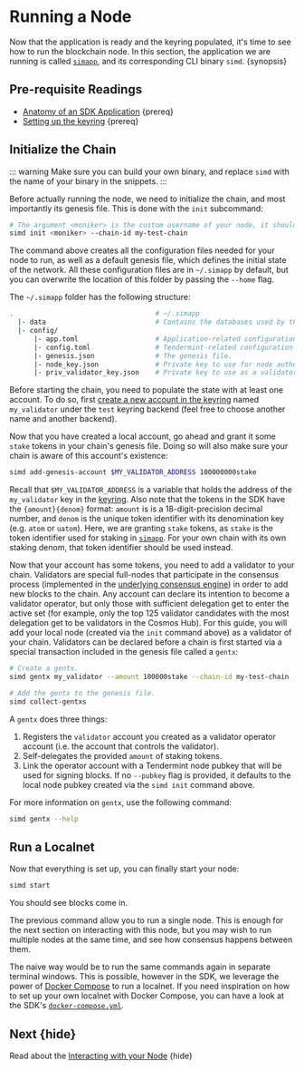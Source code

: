 <!--
order: 2
-->

# Running a Node

Now that the application is ready and the keyring populated, it's time to see how to run the blockchain node. In this section, the application we are running is called [`simapp`](https://github.com/cosmos/cosmos-sdk/tree/v0.40.0-rc2/simapp), and its corresponding CLI binary `simd`. {synopsis}

## Pre-requisite Readings

- [Anatomy of an SDK Application](../basics/app-anatomy.md) {prereq}
- [Setting up the keyring](./keyring.md) {prereq}

## Initialize the Chain

::: warning
Make sure you can build your own binary, and replace `simd` with the name of your binary in the snippets.
:::

Before actually running the node, we need to initialize the chain, and most importantly its genesis file. This is done with the `init` subcommand:

```bash
# The argument <moniker> is the custom username of your node, it should be human-readable.
simd init <moniker> --chain-id my-test-chain
```

The command above creates all the configuration files needed for your node to run, as well as a default genesis file, which defines the initial state of the network. All these configuration files are in `~/.simapp` by default, but you can overwrite the location of this folder by passing the `--home` flag.

The `~/.simapp` folder has the following structure:

```bash
.                                   # ~/.simapp
  |- data                           # Contains the databases used by the node.
  |- config/
      |- app.toml                   # Application-related configuration file.
      |- config.toml                # Tendermint-related configuration file.
      |- genesis.json               # The genesis file.
      |- node_key.json              # Private key to use for node authentication in the p2p protocol.
      |- priv_validator_key.json    # Private key to use as a validator in the consensus protocol.
```

Before starting the chain, you need to populate the state with at least one account. To do so, first [create a new account in the keyring](./keyring.md#adding-keys-to-the-keyring) named `my_validator` under the `test` keyring backend (feel free to choose another name and another backend).

Now that you have created a local account, go ahead and grant it some `stake` tokens in your chain's genesis file. Doing so will also make sure your chain is aware of this account's existence:

```bash
simd add-genesis-account $MY_VALIDATOR_ADDRESS 100000000stake
```

Recall that `$MY_VALIDATOR_ADDRESS` is a variable that holds the address of the `my_validator` key in the [keyring](./keyring.md#adding-keys-to-the-keyring). Also note that the tokens in the SDK have the `{amount}{denom}` format: `amount` is is a 18-digit-precision decimal number, and `denom` is the unique token identifier with its denomination key (e.g. `atom` or `uatom`). Here, we are granting `stake` tokens, as `stake` is the token identifier used for staking in [`simapp`](https://github.com/cosmos/cosmos-sdk/tree/v0.40.0-rc2/simapp). For your own chain with its own staking denom, that token identifier should be used instead.

Now that your account has some tokens, you need to add a validator to your chain. Validators are special full-nodes that participate in the consensus process (implemented in the [underlying consensus engine](../intro/sdk-app-architecture.md#tendermint)) in order to add new blocks to the chain. Any account can declare its intention to become a validator operator, but only those with sufficient delegation get to enter the active set (for example, only the top 125 validator candidates with the most delegation get to be validators in the Cosmos Hub). For this guide, you will add your local node (created via the `init` command above) as a validator of your chain. Validators can be declared before a chain is first started via a special transaction included in the genesis file called a `gentx`:

```bash
# Create a gentx.
simd gentx my_validator --amount 100000stake --chain-id my-test-chain --keyring-backend test

# Add the gentx to the genesis file.
simd collect-gentxs
```

A `gentx` does three things:

1. Registers the `validator` account you created as a validator operator account (i.e. the account that controls the validator).
2. Self-delegates the provided `amount` of staking tokens.
3. Link the operator account with a Tendermint node pubkey that will be used for signing blocks. If no `--pubkey` flag is provided, it defaults to the local node pubkey created via the `simd init` command above.

For more information on `gentx`, use the following command:

```bash
simd gentx --help
```

## Run a Localnet

Now that everything is set up, you can finally start your node:

```bash
simd start
```

You should see blocks come in.

The previous command allow you to run a single node. This is enough for the next section on interacting with this node, but you may wish to run multiple nodes at the same time, and see how consensus happens between them.

The naive way would be to run the same commands again in separate terminal windows. This is possible, however in the SDK, we leverage the power of [Docker Compose](https://docs.docker.com/compose/) to run a localnet. If you need inspiration on how to set up your own localnet with Docker Compose, you can have a look at the SDK's [`docker-compose.yml`](https://github.com/cosmos/cosmos-sdk/blob/v0.40.0-rc2/docker-compose.yml).

## Next {hide}

Read about the [Interacting with your Node](./interact-node.md) {hide}

